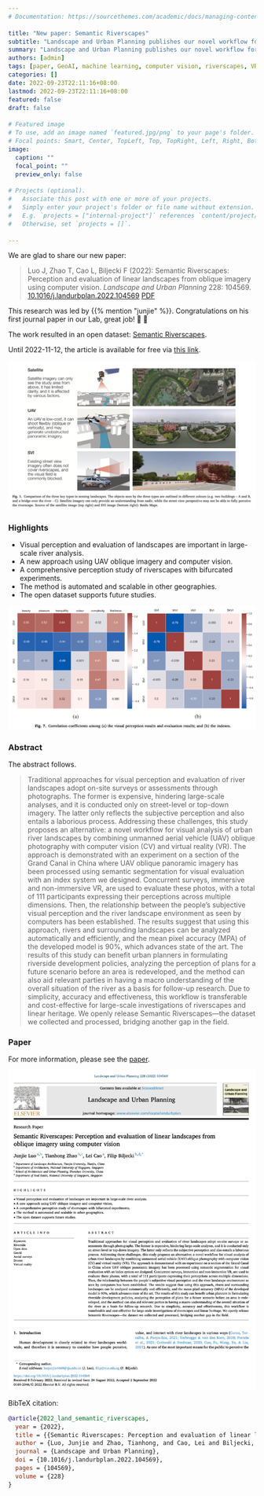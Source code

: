 ```yaml
---
# Documentation: https://sourcethemes.com/academic/docs/managing-content/

title: "New paper: Semantic Riverscapes"
subtitle: "Landscape and Urban Planning publishes our novel workflow for visual analysis of urban river landscapes by combining UAV oblique photography with CV and VR."
summary: "Landscape and Urban Planning publishes our novel workflow for visual analysis of urban river landscapes by combining UAV oblique photography with CV and VR."
authors: [admin]
tags: [paper, GeoAI, machine learning, computer vision, riverscapes, VR]
categories: []
date: 2022-09-23T22:11:16+08:00
lastmod: 2022-09-23T22:11:16+08:00
featured: false
draft: false

# Featured image
# To use, add an image named `featured.jpg/png` to your page's folder.
# Focal points: Smart, Center, TopLeft, Top, TopRight, Left, Right, BottomLeft, Bottom, BottomRight.
image:
  caption: ""
  focal_point: ""
  preview_only: false

# Projects (optional).
#   Associate this post with one or more of your projects.
#   Simply enter your project's folder or file name without extension.
#   E.g. `projects = ["internal-project"]` references `content/project/deep-learning/index.md`.
#   Otherwise, set `projects = []`.

---
```


We are glad to share our new paper:

> Luo J, Zhao T, Cao L, Biljecki F (2022): Semantic Riverscapes: Perception and evaluation of linear landscapes from oblique imagery using computer vision. _Landscape and Urban Planning_ 228: 104569. [<i class="ai ai-doi-square ai"></i> 10.1016/j.landurbplan.2022.104569](https://doi.org/10.1016/j.landurbplan.2022.104569) [<i class="far fa-file-pdf"></i> PDF](/publication/2022-land-semantic-riverscapes/2022-land-semantic-riverscapes.pdf)</i>

This research was led by {{% mention "junjie" %}}.
Congratulations on his first journal paper in our Lab, great job! :raised_hands: :clap:

The work resulted in an open dataset: [Semantic Riverscapes](https://github.com/ualsg/semantic-riverscapes-dataset).

Until 2022-11-12, the article is available for free via [this link](https://authors.elsevier.com/a/1foYAcUG5OuW7).

![](1.png)

### Highlights

+ Visual perception and evaluation of landscapes are important in large-scale river analysis.
+ A new approach using UAV oblique imagery and computer vision.
+ A comprehensive perception study of riverscapes with bifurcated experiments.
+ The method is automated and scalable in other geographies.
+ The open dataset supports future studies.

![](2.png)

### Abstract

The abstract follows.

> Traditional approaches for visual perception and evaluation of river landscapes adopt on-site surveys or assessments through photographs. The former is expensive, hindering large-scale analyses, and it is conducted only on street-level or top-down imagery. The latter only reflects the subjective perception and also entails a laborious process. Addressing these challenges, this study proposes an alternative: a novel workflow for visual analysis of urban river landscapes by combining unmanned aerial vehicle (UAV) oblique photography with computer vision (CV) and virtual reality (VR). The approach is demonstrated with an experiment on a section of the Grand Canal in China where UAV oblique panoramic imagery has been processed using semantic segmentation for visual evaluation with an index system we designed. Concurrent surveys, immersive and non-immersive VR, are used to evaluate these photos, with a total of 111 participants expressing their perceptions across multiple dimensions. Then, the relationship between the people’s subjective visual perception and the river landscape environment as seen by computers has been established. The results suggest that using this approach, rivers and surrounding landscapes can be analyzed automatically and efficiently, and the mean pixel accuracy (MPA) of the developed model is 90%, which advances state of the art. The results of this study can benefit urban planners in formulating riverside development policies, analyzing the perception of plans for a future scenario before an area is redeveloped, and the method can also aid relevant parties in having a macro understanding of the overall situation of the river as a basis for follow-up research. Due to simplicity, accuracy and effectiveness, this workflow is transferable and cost-effective for large-scale investigations of riverscapes and linear heritage. We openly release Semantic Riverscapes—the dataset we collected and processed, bridging another gap in the field.

### Paper 

For more information, please see the [paper](/publication/2022-land-semantic-riverscapes/).

[![](page-one.png)](/publication/2022-land-semantic-riverscapes/)

BibTeX citation:
```bibtex
@article{2022_land_semantic_riverscapes, 
  year = {2022}, 
  title = {{Semantic Riverscapes: Perception and evaluation of linear landscapes from oblique imagery using computer vision}}, 
  author = {Luo, Junjie and Zhao, Tianhong, and Cao, Lei and Biljecki, Filip}, 
  journal = {Landscape and Urban Planning}, 
  doi = {10.1016/j.landurbplan.2022.104569}, 
  pages = {104569}, 
  volume = {228}
}
```
